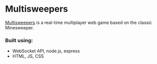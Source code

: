 # Multisweepers
 [Multisweepers](https://multisweepers.netlify.app/) is a real-time multiplayer web game based on the classic Minesweeper.
### Built using:
- WebSocket API, node.js, express
- HTML, JS, CSS
